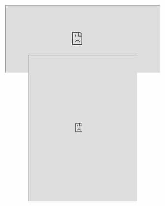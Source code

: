 
<div style=" width: 100%; height:220;overflow: hidden; "><iframe src="https://widget.pkmer.cn/free/ColorfulClock?user=a2e5899e-975e-4457-afd4-ec3ff7dcbc90&font-color=%2300FFD0FF&ring-color-1=%2330F503FF&ring-color-2=%23FF2A87FF&ring-color-3=%230008FFFF&ring-color-4=%23FFEE00FF&lang=zh-cn" allow="fullscreen" style=" height: 100%; width: 100%;"></iframe></div>

<div style=" width: 100%;  height:680px;transform: scale(0.7); margin-top:-160px;;overflow: hidden; "><iframe src="https://widget.pkmer.cn/free/Space?user=a2e5899e-975e-4457-afd4-ec3ff7dcbc90&" allow="fullscreen" style=" height: 100%; width: 100%;"></iframe></div>
